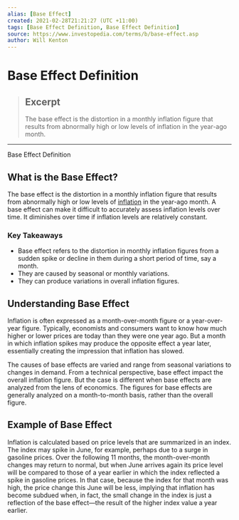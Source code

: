 ```yaml
---
alias: [Base Effect]
created: 2021-02-28T21:21:27 (UTC +11:00)
tags: [Base Effect Definition, Base Effect Definition]
source: https://www.investopedia.com/terms/b/base-effect.asp
author: Will Kenton
---
```


# Base Effect Definition

> ## Excerpt
> The base effect is the distortion in a monthly inflation figure that results from abnormally high or low levels of inflation in the year-ago month.

---

Base Effect Definition
## What is the Base Effect?

The base effect is the distortion in a monthly inflation figure that results from abnormally high or low levels of [inflation](https://www.investopedia.com/terms/i/inflation.asp) in the year-ago month. A base effect can make it difficult to accurately assess inflation levels over time. It diminishes over time if inflation levels are relatively constant.

### Key Takeaways

-   Base effect refers to the distortion in monthly inflation figures from a sudden spike or decline in them during a short period of time, say a month.
-   They are caused by seasonal or monthly variations.
-   They can produce variations in overall inflation figures.

## Understanding Base Effect

Inflation is often expressed as a month-over-month figure or a year-over-year figure. Typically, economists and consumers want to know how much higher or lower prices are today than they were one year ago. But a month in which inflation spikes may produce the opposite effect a year later, essentially creating the impression that inflation has slowed.

The causes of base effects are varied and range from seasonal variations to changes in demand. From a technical perspective, base effect impact the overall inflation figure. But the case is different when base effects are analyzed from the lens of economics. The figures for base effects are generally analyzed on a month-to-month basis, rather than the overall figure.

## Example of Base Effect

Inflation is calculated based on price levels that are summarized in an index. The index may spike in June, for example, perhaps due to a surge in gasoline prices. Over the following 11 months, the month-over-month changes may return to normal, but when June arrives again its price level will be compared to those of a year earlier in which the index reflected a spike in gasoline prices. In that case, because the index for that month was high, the price change this June will be less, implying that inflation has become subdued when, in fact, the small change in the index is just a reflection of the base effect—the result of the higher index value a year earlier.
